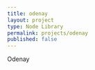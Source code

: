 ```yaml
---
title: odenay
layout: project
type: Node Library
permalink: projects/odenay
published: false
---
```


Odenay
